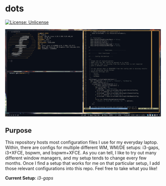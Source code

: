 # dots
[![License: Unlicense](https://img.shields.io/badge/license-Unlicense-blue.svg)](http://unlicense.org/)

![Dirty](https://raw.githubusercontent.com/Tjzabel/dots/master/images/i3-gaps-wal-busy.png)

## Purpose
This repository hosts most configuration files I use for my everyday laptop. Within, there are configs for multiple different WM, WM/DE setups: i3-gaps, i3+XFCE, bspwm, and bspwm+XFCE.
As you can tell, I like to try out many different window managers, and my setup tends to change every few months. Once I find a setup that works for me on that particular setup, I add those relevant configurations into this repo. Feel free to take what you like!

**Current Setup**: *i3-gaps*
